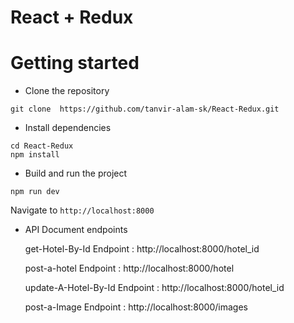 # React + Redux

# Getting started

- Clone the repository

```
git clone  https://github.com/tanvir-alam-sk/React-Redux.git
```

- Install dependencies

```
cd React-Redux
npm install
```

- Build and run the project

```
npm run dev
```

  Navigate to `http://localhost:8000`

- API Document endpoints

  get-Hotel-By-Id Endpoint : http://localhost:8000/hotel_id

  post-a-hotel  Endpoint : http://localhost:8000/hotel

  update-A-Hotel-By-Id Endpoint : http://localhost:8000/hotel_id

  post-a-Image  Endpoint : http://localhost:8000/images
